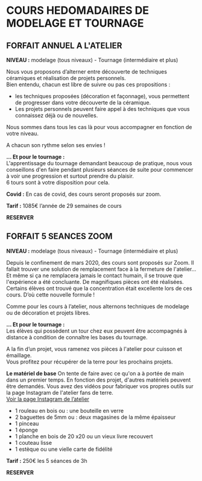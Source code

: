 # COURS HEDOMADAIRES DE MODELAGE ET TOURNAGE  
## FORFAIT ANNUEL A L'ATELIER  
**NIVEAU :** modelage (tous niveaux) - Tournage (intermédiaire et plus)  

Nous vous proposons d’alterner entre découverte de techniques céramiques et réalisation de projets personnels.  
Bien entendu, chacun est libre de suivre ou pas ces propositions :
- les techniques proposées (décoration et façonnage), vous permettent de progresser dans votre découverte de la céramique. 
- Les projets personnels peuvent faire appel à des techniques que vous connaissez déjà ou de nouvelles.  

Nous sommes dans tous les cas là pour vous accompagner en fonction de votre niveau.

A chacun son rythme selon ses envies !  


**… Et pour le tournage :**  
L'apprentissage du tournage demandant beaucoup de pratique, nous vous conseillons d'en faire pendant plusieurs séances de suite pour commencer à voir une progression et surtout prendre du plaisir.  
6 tours sont à votre disposition pour cela.

**Covid :** 
En cas de covid, des cours seront proposés sur zoom.

**Tarif :** 1085€ l’année de 29 semaines de cours  

**RESERVER**


## FORFAIT 5 SEANCES ZOOM  
**NIVEAU :** modelage (tous niveaux) - Tournage (intermédiaire et plus)

Depuis le confinement de mars 2020, des cours sont proposés sur Zoom.
Il fallait trouver une solution de remplacement face à la fermeture de l'atelier...
Et même si ça ne remplacera jamais le contact humain, il se trouve que l'expérience a été concluante. De magnifiques pièces ont été réalisées. Certains élèves ont trouvé que la concentration était excellente lors de ces cours. D’où cette nouvelle formule !  

Comme pour les cours à l’atelier, nous alternons techniques de modelage ou de décoration et projets libres.

**… Et pour le tournage :**  
Les élèves qui possèdent un tour chez eux peuvent être accompagnés à distance à condition de connaître les bases du tournage.

A la fin d’un projet, vous ramenez vos pièces à l'atelier pour cuisson et émaillage.  
Vous profitez pour récupérer de la terre pour les prochains projets.  


**Le matériel de base**
On tente de faire avec ce qu'on a à portée de main dans un premier temps.
En fonction des projet, d'autres matériels peuvent être demandés.
Vous avez des vidéos pour fabriquer vos propres outils sur la page Instagram de l'atelier fans de terre.  
[Voir la page Instagram de l’atelier](https://www.instagram.com/fansdeterre/)

-	1 rouleau en bois ou : une bouteille en verre
-	2 baguettes de 5mm ou : deux magasines de la même épaisseur
-	1 pinceau
-	1 éponge
-	1 planche en bois de 20 x20 ou un vieux livre recouvert
-	1 couteau lisse
-	1 estèque ou une vielle carte de fidélité
 
**Tarif :** 250€ les 5 séances de 3h  

**RESERVER**
